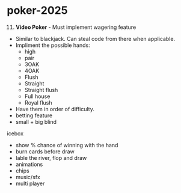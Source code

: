 # poker-2025
11. **Video Poker**     - Must implement wagering feature

- Similar to blackjack. Can steal code from there when applicable.
- Impliment the possible hands:
    - high
    - pair
    - 3OAK
    - 4OAK
    - Flush
    - Straight
    - Straight flush
    - Full house
    - Royal flush
- Have them in order of difficulty.
- betting feature 
- small + big blind 

icebox 
- show % chance of winning with the hand
- burn cards before draw
- lable the river, flop and draw
- animations 
- chips 
- music/sfx
- multi player
